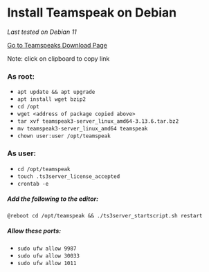 # Install Teamspeak on Debian
*Last tested on Debian 11*

[Go to Teamspeaks Download Page](https://www.teamspeak.com/en/downloads/#server)

Note: click on clipboard to copy link

### As root: 

- `apt update && apt upgrade`
- `apt install wget bzip2`
- `cd /opt`
- `wget <address of package copied above>`
- `tar xvf teamspeak3-server_linux_amd64-3.13.6.tar.bz2`
- `mv teamspeak3-server_linux_amd64 teamspeak`
- `chown user:user /opt/teamspeak`

### As user:
- `cd /opt/teamspeak`
- `touch .ts3server_license_accepted`
- `crontab -e`

##### Add the following to the editor:
```
@reboot cd /opt/teamspeak && ./ts3server_startscript.sh restart
```

##### Allow these ports:
- `sudo ufw allow 9987`
- `sudo ufw allow 30033`
- `sudo ufw allow 1011`